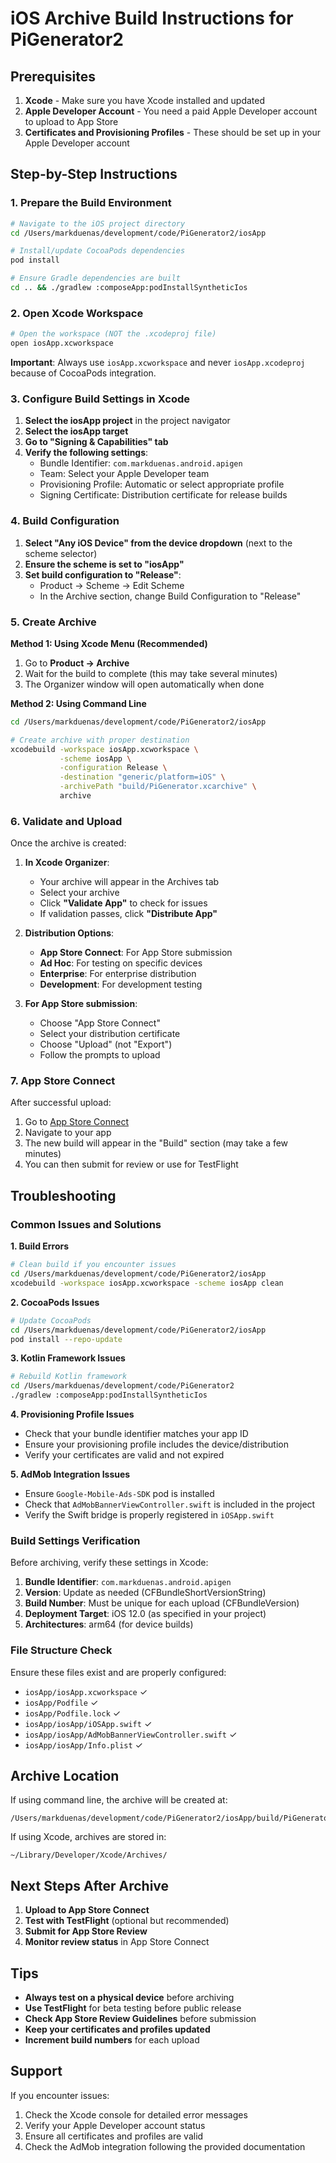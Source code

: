 # iOS Archive Build Instructions for PiGenerator2

## Prerequisites

1. **Xcode** - Make sure you have Xcode installed and updated
2. **Apple Developer Account** - You need a paid Apple Developer account to upload to App Store
3. **Certificates and Provisioning Profiles** - These should be set up in your Apple Developer account

## Step-by-Step Instructions

### 1. Prepare the Build Environment

```bash
# Navigate to the iOS project directory
cd /Users/markduenas/development/code/PiGenerator2/iosApp

# Install/update CocoaPods dependencies
pod install

# Ensure Gradle dependencies are built
cd .. && ./gradlew :composeApp:podInstallSyntheticIos
```

### 2. Open Xcode Workspace

```bash
# Open the workspace (NOT the .xcodeproj file)
open iosApp.xcworkspace
```

**Important**: Always use `iosApp.xcworkspace` and never `iosApp.xcodeproj` because of CocoaPods integration.

### 3. Configure Build Settings in Xcode

1. **Select the iosApp project** in the project navigator
2. **Select the iosApp target**
3. **Go to "Signing & Capabilities" tab**
4. **Verify the following settings**:
   - Bundle Identifier: `com.markduenas.android.apigen`
   - Team: Select your Apple Developer team
   - Provisioning Profile: Automatic or select appropriate profile
   - Signing Certificate: Distribution certificate for release builds

### 4. Build Configuration

1. **Select "Any iOS Device" from the device dropdown** (next to the scheme selector)
2. **Ensure the scheme is set to "iosApp"**
3. **Set build configuration to "Release"**:
   - Product → Scheme → Edit Scheme
   - In the Archive section, change Build Configuration to "Release"

### 5. Create Archive

**Method 1: Using Xcode Menu (Recommended)**
1. Go to **Product → Archive**
2. Wait for the build to complete (this may take several minutes)
3. The Organizer window will open automatically when done

**Method 2: Using Command Line**
```bash
cd /Users/markduenas/development/code/PiGenerator2/iosApp

# Create archive with proper destination
xcodebuild -workspace iosApp.xcworkspace \
           -scheme iosApp \
           -configuration Release \
           -destination "generic/platform=iOS" \
           -archivePath "build/PiGenerator.xcarchive" \
           archive
```

### 6. Validate and Upload

Once the archive is created:

1. **In Xcode Organizer**:
   - Your archive will appear in the Archives tab
   - Select your archive
   - Click **"Validate App"** to check for issues
   - If validation passes, click **"Distribute App"**

2. **Distribution Options**:
   - **App Store Connect**: For App Store submission
   - **Ad Hoc**: For testing on specific devices
   - **Enterprise**: For enterprise distribution
   - **Development**: For development testing

3. **For App Store submission**:
   - Choose "App Store Connect"
   - Select your distribution certificate
   - Choose "Upload" (not "Export")
   - Follow the prompts to upload

### 7. App Store Connect

After successful upload:

1. Go to [App Store Connect](https://appstoreconnect.apple.com)
2. Navigate to your app
3. The new build will appear in the "Build" section (may take a few minutes)
4. You can then submit for review or use for TestFlight

## Troubleshooting

### Common Issues and Solutions

**1. Build Errors**
```bash
# Clean build if you encounter issues
cd /Users/markduenas/development/code/PiGenerator2/iosApp
xcodebuild -workspace iosApp.xcworkspace -scheme iosApp clean
```

**2. CocoaPods Issues**
```bash
# Update CocoaPods
cd /Users/markduenas/development/code/PiGenerator2/iosApp
pod install --repo-update
```

**3. Kotlin Framework Issues**
```bash
# Rebuild Kotlin framework
cd /Users/markduenas/development/code/PiGenerator2
./gradlew :composeApp:podInstallSyntheticIos
```

**4. Provisioning Profile Issues**
- Check that your bundle identifier matches your app ID
- Ensure your provisioning profile includes the device/distribution
- Verify your certificates are valid and not expired

**5. AdMob Integration Issues**
- Ensure `Google-Mobile-Ads-SDK` pod is installed
- Check that `AdMobBannerViewController.swift` is included in the project
- Verify the Swift bridge is properly registered in `iOSApp.swift`

### Build Settings Verification

Before archiving, verify these settings in Xcode:

1. **Bundle Identifier**: `com.markduenas.android.apigen`
2. **Version**: Update as needed (CFBundleShortVersionString)
3. **Build Number**: Must be unique for each upload (CFBundleVersion)
4. **Deployment Target**: iOS 12.0 (as specified in your project)
5. **Architectures**: arm64 (for device builds)

### File Structure Check

Ensure these files exist and are properly configured:

- `iosApp/iosApp.xcworkspace` ✓
- `iosApp/Podfile` ✓
- `iosApp/Podfile.lock` ✓
- `iosApp/iosApp/iOSApp.swift` ✓
- `iosApp/iosApp/AdMobBannerViewController.swift` ✓
- `iosApp/iosApp/Info.plist` ✓

## Archive Location

If using command line, the archive will be created at:
```
/Users/markduenas/development/code/PiGenerator2/iosApp/build/PiGenerator.xcarchive
```

If using Xcode, archives are stored in:
```
~/Library/Developer/Xcode/Archives/
```

## Next Steps After Archive

1. **Upload to App Store Connect**
2. **Test with TestFlight** (optional but recommended)
3. **Submit for App Store Review**
4. **Monitor review status** in App Store Connect

## Tips

- **Always test on a physical device** before archiving
- **Use TestFlight** for beta testing before public release
- **Check App Store Review Guidelines** before submission
- **Keep your certificates and profiles updated**
- **Increment build numbers** for each upload

## Support

If you encounter issues:
1. Check the Xcode console for detailed error messages
2. Verify your Apple Developer account status
3. Ensure all certificates and profiles are valid
4. Check the AdMob integration following the provided documentation